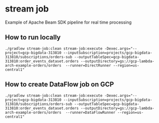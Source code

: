 # stream job

Example of Apache Beam SDK pipeline for real time processing

## How to run locally
```
./gradlew stream-job:clean stream-job:execute -Dexec.args="--project=gcp-bigdata-313810 --inputSubscription=projects/gcp-bigdata-313810/subscriptions/orders-sub --outputTableSpec=gcp-bigdata-313810:order_events_dataset.orders --outputDirectory=gs://gcp-lambda-arch-example-orders/orders  --runner=DirectRunner --region=us-central1"
```

## How to create DataFlow job on GCP
```
./gradlew stream-job:clean stream-job:execute -Dexec.args="--project=gcp-bigdata-313810 --inputSubscription=projects/gcp-bigdata-313810/subscriptions/orders-sub --outputTableSpec=gcp-bigdata-313810:order_events_dataset.orders --outputDirectory=gs://gcp-lambda-arch-example-orders/orders  --runner=DataFlowRunner --region=us-central1"
```
